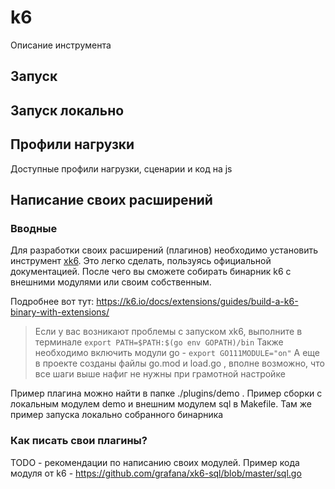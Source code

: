 # k6

Описание инструмента

## Запуск

## Запуск локально

## Профили нагрузки

Доступные профили нагрузки, сценарии и код на js

## Написание своих расширений

### Вводные

Для разработки своих расширений (плагинов) необходимо установить инструмент [xk6](https://github.com/grafana/xk6). 
Это легко сделать, пользуясь официальной документацией. После чего вы сможете собирать бинарник k6 с внешними модулями или своим собственным.

Подробнее вот тут: https://k6.io/docs/extensions/guides/build-a-k6-binary-with-extensions/

> Если у вас возникают проблемы с запуском xk6, выполните в терминале `export PATH=$PATH:$(go env GOPATH)/bin`
> Также необходимо включить модули go - `export GO111MODULE="on"`
> А еще в проекте созданы файлы go.mod и load.go , вполне возможно, что все шаги выше нафиг не нужны при грамотной настройке

Пример плагина можно найти в папке ./plugins/demo . Пример сборки с локальным модулем demo и внешним модулем sql в Makefile. 
Там же пример запуска локально собранного бинарника


### Как писать свои плагины?

TODO - рекомендации по написанию своих модулей.
Пример кода модуля от k6 - https://github.com/grafana/xk6-sql/blob/master/sql.go




